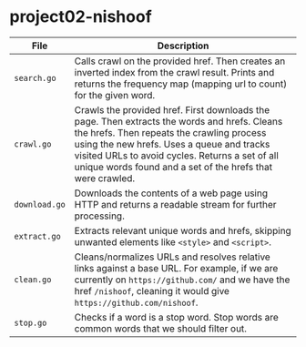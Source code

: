 # project02-nishoof

| File          | Description                                                                                                                                                                                                                                                                                             |
| ------------- | ------------------------------------------------------------------------------------------------------------------------------------------------------------------------------------------------------------------------------------------------------------------------------------------------------- |
| `search.go`   | Calls crawl on the provided href. Then creates an inverted index from the crawl result. Prints and returns the frequency map (mapping url to count) for the given word.                                                                                                                                 |
| `crawl.go`    | Crawls the provided href. First downloads the page. Then extracts the words and hrefs. Cleans the hrefs. Then repeats the crawling process using the new hrefs. Uses a queue and tracks visited URLs to avoid cycles. Returns a set of all unique words found and a set of the hrefs that were crawled. |
| `download.go` | Downloads the contents of a web page using HTTP and returns a readable stream for further processing.                                                                                                                                                                                                   |
| `extract.go`  | Extracts relevant unique words and hrefs, skipping unwanted elements like `<style>` and `<script>`.                                                                                                                                                                                                     |
| `clean.go`    | Cleans/normalizes URLs and resolves relative links against a base URL. For example, if we are currently on `https://github.com/` and we have the href `/nishoof`, cleaning it would give `https://github.com/nishoof`.                                                                                  |
| `stop.go`     | Checks if a word is a stop word. Stop words are common words that we should filter out.                                                                                                                                                                                                                 |
